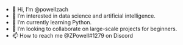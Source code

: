 - 👋 Hi, I’m @powellzach
- 👀 I’m interested in data science and artificial intelligence.
- 🌱 I’m currently learning Python.
- 💞️ I’m looking to collaborate on large-scale projects for beginners.
- 📫 How to reach me @ZPowell#1279 on Discord

<!---
powellzach/powellzach is a ✨ special ✨ repository because its `README.md` (this file) appears on your GitHub profile.
You can click the Preview link to take a look at your changes.
--->

